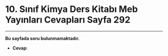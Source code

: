 # 10. Sınıf Kimya Ders Kitabı Meb Yayınları Cevapları Sayfa 292

---

**Bu sayfada soru bulunmamaktadır.**

-   **Cevap**: